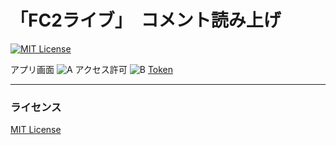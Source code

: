 # 「FC2ライブ」　コメント読み上げ
[![MIT License](http://img.shields.io/badge/license-MIT-blue.svg?style=flat)](LICENSE) 

アプリ画面
![A](https://github.com/rizal4121/FC2YomiAgeKotlin/assets/50769766/865be50f-e416-4d8f-bd25-84dfb44e2bbc)
アクセス許可
![B](https://github.com/rizal4121/FC2YomiAgeKotlin/assets/50769766/9e43a0f0-0075-4c2f-84b5-a8e86275a529)
[Token](https://live.fc2.com/profile_edit/)

---
### ライセンス
[MIT License](LICENSE)
